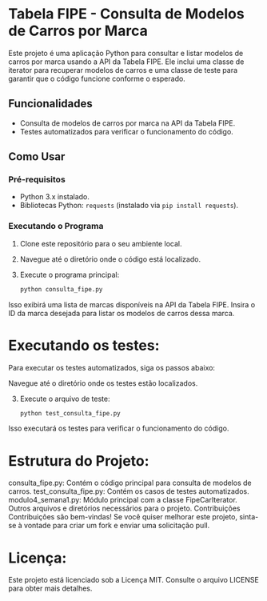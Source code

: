 # Tabela FIPE - Consulta de Modelos de Carros por Marca

Este projeto é uma aplicação Python para consultar e listar modelos de carros por marca usando a API da Tabela FIPE. Ele inclui uma classe de iterator para recuperar modelos de carros e uma classe de teste para garantir que o código funcione conforme o esperado.

## Funcionalidades

- Consulta de modelos de carros por marca na API da Tabela FIPE.
- Testes automatizados para verificar o funcionamento do código.

## Como Usar

### Pré-requisitos

- Python 3.x instalado.
- Bibliotecas Python: `requests` (instalado via `pip install requests`).

### Executando o Programa

1. Clone este repositório para o seu ambiente local.

2. Navegue até o diretório onde o código está localizado.

3. Execute o programa principal:

   ```bash
   python consulta_fipe.py

Isso exibirá uma lista de marcas disponíveis na API da Tabela FIPE. Insira o ID da marca desejada para listar os modelos de carros dessa marca.

# Executando os testes:

Para executar os testes automatizados, siga os passos abaixo:

Navegue até o diretório onde os testes estão localizados.

3. Execute o arquivo de teste:

   ```bash
   python test_consulta_fipe.py


Isso executará os testes para verificar o funcionamento do código.

# Estrutura do Projeto:

consulta_fipe.py: Contém o código principal para consulta de modelos de carros.
test_consulta_fipe.py: Contém os casos de testes automatizados.
modulo4_semana1.py: Módulo principal com a classe FipeCarIterator.
Outros arquivos e diretórios necessários para o projeto.
Contribuições
Contribuições são bem-vindas! Se você quiser melhorar este projeto, sinta-se à vontade para criar um fork e enviar uma solicitação pull.

# Licença:

Este projeto está licenciado sob a Licença MIT. Consulte o arquivo LICENSE para obter mais detalhes.




